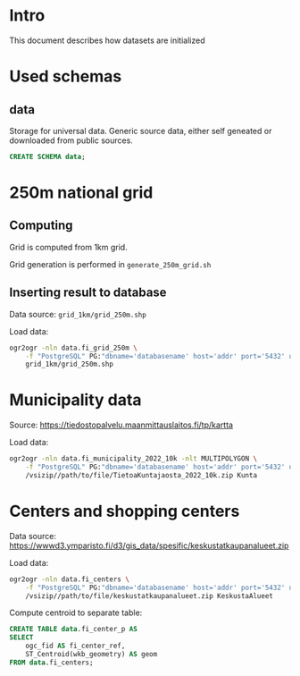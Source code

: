 # Intro

This document describes how datasets are initialized

# Used schemas

## data

Storage for universal data. Generic source data, either self geneated or downloaded from public sources.
```sql
CREATE SCHEMA data;
```

# 250m national grid

## Computing

Grid is computed from 1km grid.

Grid generation is performed in `generate_250m_grid.sh`

## Inserting result to database

Data source: `grid_1km/grid_250m.shp`

Load data:
```sh
ogr2ogr -nln data.fi_grid_250m \
    -f "PostgreSQL" PG:"dbname='databasename' host='addr' port='5432' user='x' password='y'" \
    grid_1km/grid_250m.shp
```

# Municipality data

Source: https://tiedostopalvelu.maanmittauslaitos.fi/tp/kartta

Load data:
```sh
ogr2ogr -nln data.fi_municipality_2022_10k -nlt MULTIPOLYGON \
    -f "PostgreSQL" PG:"dbname='databasename' host='addr' port='5432' user='x' password='y'" \
    /vsizip//path/to/file/TietoaKuntajaosta_2022_10k.zip Kunta 
```

# Centers and shopping centers

Data source: https://wwwd3.ymparisto.fi/d3/gis_data/spesific/keskustatkaupanalueet.zip

Load data:
```sh
ogr2ogr -nln data.fi_centers \
    -f "PostgreSQL" PG:"dbname='databasename' host='addr' port='5432' user='x' password='y'" \
    /vsizip//path/to/file/keskustatkaupanalueet.zip KeskustaAlueet
```

Compute centroid to separate table:
```sql
CREATE TABLE data.fi_center_p AS
SELECT
    ogc_fid AS fi_center_ref,
    ST_Centroid(wkb_geometry) AS geom
FROM data.fi_centers;
```